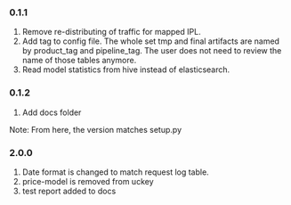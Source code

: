 ### 0.1.1
1. Remove re-distributing of traffic for mapped IPL.
2. Add tag to config file. The whole set tmp and final artifacts are named by product_tag and pipeline_tag. The user does not need to review the name of those tables anymore.
3. Read model statistics from hive instead of elasticsearch.

### 0.1.2
1. Add docs folder

Note: From here, the version matches setup.py
### 2.0.0
1. Date format is changed to match request log table.
2. price-model is removed from uckey
3. test report added to docs